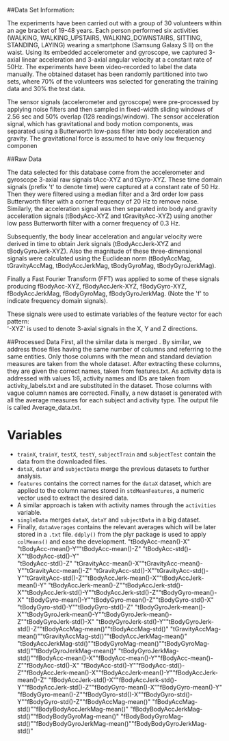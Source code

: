 
##Data Set Information:

The experiments have been carried out with a group of 30 volunteers within an age bracket of 19-48 years. Each person performed six activities (WALKING, WALKING_UPSTAIRS, WALKING_DOWNSTAIRS, SITTING, STANDING, LAYING) wearing a smartphone (Samsung Galaxy S II) on the waist. Using its embedded accelerometer and gyroscope, we captured 3-axial linear acceleration and 3-axial angular velocity at a constant rate of 50Hz. The experiments have been video-recorded to label the data manually. The obtained dataset has been randomly partitioned into two sets, where 70% of the volunteers was selected for generating the training data and 30% the test data. 

The sensor signals (accelerometer and gyroscope) were pre-processed by applying noise filters and then sampled in fixed-width sliding windows of 2.56 sec and 50% overlap (128 readings/window). The sensor acceleration signal, which has gravitational and body motion components, was separated using a Butterworth low-pass filter into body acceleration and gravity. The gravitational force is assumed to have only low frequency componen

##Raw Data 

The data selected for this database come from the accelerometer and gyroscope 3-axial raw signals tAcc-XYZ and tGyro-XYZ. These time domain signals (prefix 't' to denote time) were captured at a constant rate of 50 Hz. Then they were filtered using a median filter and a 3rd order low pass Butterworth filter with a corner frequency of 20 Hz to remove noise. Similarly, the acceleration signal was then separated into body and gravity acceleration signals (tBodyAcc-XYZ and tGravityAcc-XYZ) using another low pass Butterworth filter with a corner frequency of 0.3 Hz. 

Subsequently, the body linear acceleration and angular velocity were derived in time to obtain Jerk signals (tBodyAccJerk-XYZ and tBodyGyroJerk-XYZ). Also the magnitude of these three-dimensional signals were calculated using the Euclidean norm (tBodyAccMag, tGravityAccMag, tBodyAccJerkMag, tBodyGyroMag, tBodyGyroJerkMag). 

Finally a Fast Fourier Transform (FFT) was applied to some of these signals producing fBodyAcc-XYZ, fBodyAccJerk-XYZ, fBodyGyro-XYZ, fBodyAccJerkMag, fBodyGyroMag, fBodyGyroJerkMag. (Note the 'f' to indicate frequency domain signals). 

These signals were used to estimate variables of the feature vector for each pattern:  
'-XYZ' is used to denote 3-axial signals in the X, Y and Z directions.

##Processed Data
 First, all the similar data is merged . By similar, we address those files having the same number of columns and referring to the same entities.  Only those columns with the mean and standard deviation measures are taken from the whole dataset. After extracting these columns, they are given the correct names, taken from features.txt.  As activity data is addressed with values 1:6, activity names and IDs are taken from activity_labels.txt and are substituted in the dataset. Those columns with vague column names are corrected.  Finally, a new dataset is generated with all the average measures for each subject and activity type.  The output file is called Average_data.txt.

# Variables

* `trainX`, `trainY`, `testX`, `testY`, `subjectTrain` and `subjectTest` contain the data from the downloaded files.
* `dataX`, `dataY` and `subjectData` merge the previous datasets to further analysis.
* `features` contains the correct names for the `dataX` dataset, which are applied to the column names stored in `stdMeanFeatures`, a numeric vector used to extract the desired data.
* A similar approach is taken with activity names through the `activities` variable.
* `singleData` merges `dataX`, `dataY` and `subjectData` in a big dataset.
* Finally, `dataAverages` contains the relevant averages which will be later stored in a `.txt` file. `ddply()` from the plyr package is used to apply `colMeans()` and ease the development.
"tBodyAcc-mean()-X" "tBodyAcc-mean()-Y""tBodyAcc-mean()-Z" "tBodyAcc-std()-X""tBodyAcc-std()-Y"           
"tBodyAcc-std()-Z" "tGravityAcc-mean()-X""tGravityAcc-mean()-Y""tGravityAcc-mean()-Z"
"tGravityAcc-std()-X""tGravityAcc-std()-Y""tGravityAcc-std()-Z""tBodyAccJerk-mean()-X""tBodyAccJerk-mean()-Y"       "tBodyAccJerk-mean()-Z""tBodyAccJerk-std()-X""tBodyAccJerk-std()-Y""tBodyAccJerk-std()-Z""tBodyGyro-mean()-X"        "tBodyGyro-mean()-Y""tBodyGyro-mean()-Z""tBodyGyro-std()-X" "tBodyGyro-std()-Y""tBodyGyro-std()-Z"       "tBodyGyroJerk-mean()-X""tBodyGyroJerk-mean()-Y""tBodyGyroJerk-mean()-Z""tBodyGyroJerk-std()-X"       "tBodyGyroJerk-std()-Y""tBodyGyroJerk-std()-Z""tBodyAccMag-mean()""tBodyAccMag-std()"           "tGravityAccMag-mean()""tGravityAccMag-std()""tBodyAccJerkMag-mean()"
"tBodyAccJerkMag-std()""tBodyGyroMag-mean()""tBodyGyroMag-std()""tBodyGyroJerkMag-mean()"     "tBodyGyroJerkMag-std()""fBodyAcc-mean()-X""fBodyAcc-mean()-Y""fBodyAcc-mean()-Z""fBodyAcc-std()-X"            "fBodyAcc-std()-Y""fBodyAcc-std()-Z""fBodyAccJerk-mean()-X""fBodyAccJerk-mean()-Y""fBodyAccJerk-mean()-Z"       "fBodyAccJerk-std()-X""fBodyAccJerk-std()-Y""fBodyAccJerk-std()-Z""fBodyGyro-mean()-X""fBodyGyro-mean()-Y"          "fBodyGyro-mean()-Z""fBodyGyro-std()-X""fBodyGyro-std()-Y""fBodyGyro-std()-Z""fBodyAccMag-mean()"          "fBodyAccMag-std()""fBodyBodyAccJerkMag-mean()"  "fBodyBodyAccJerkMag-std()""fBodyBodyGyroMag-mean()"     "fBodyBodyGyroMag-std()""fBodyBodyGyroJerkMag-mean()""fBodyBodyGyroJerkMag-std()" 
